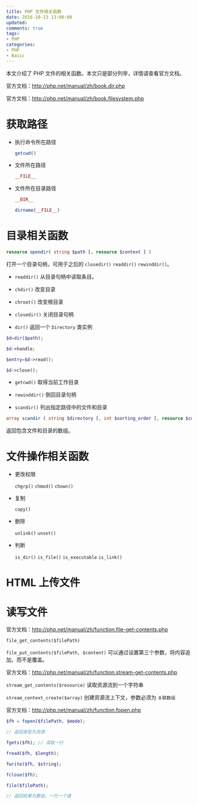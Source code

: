 ```yaml
---
title: PHP 文件相关函数
date: 2016-10-13 13:00:00
updated:
comments: true
tags:
- PHP
categories:
- PHP
- Basic
---
```


本文介绍了 PHP 文件的相关函数。本文只是部分列举，详情请查看官方文档。

官方文档：http://php.net/manual/zh/book.dir.php

官方文档：http://php.net/manual/zh/book.filesystem.php

<!--more-->

# 获取路径

* 执行命令所在路径

  ```php
  getcwd()
  ```

* 文件所在路径

  ```php
  __FILE__
  ```

* 文件所在目录路径

  ```php
  __DIR__
  ```

  ```php
  dirname(__FILE__)
  ```

# 目录相关函数

```php
resource opendir( string $path [, resource $context ] )
```

打开一个目录句柄，可用于之后的 `closedir()` `readdir()` `rewinddir()`。

* `readdir()` 从目录句柄中读取条目。

* `chdir()` 改变目录

* `chroot()` 改变根目录

* `closedir()` 关闭目录句柄

* `dir()` 返回一个 `Directory` 类实例

```php
$d=dir($path);

$d->handle;

$entry=$d->read();

$d->close();
```

* `getcwd()` 取得当前工作目录

* `rewinddir()` 倒回目录句柄

* `scandir()` 列出指定路径中的文件和目录

```php
array scandir ( string $directory [, int $sorting_order [, resource $context ]] )
```

返回包含文件和目录的数组。

# 文件操作相关函数

* 更改权限

  `chgrp()` `chmod()` `chown()`

* 复制

  `copy()`

* 删除

  `unlink()` `unset()`

* 判断

  `is_dir()` `is_file()` `is_executable` `is_link()`

# HTML 上传文件

# 读写文件

官方文档：http://php.net/manual/zh/function.file-get-contents.php

`file_get_contents($filePath)`

`file_put_contents($filePath, $content)` 可以通过设置第三个参数，将内容追加，而不是覆盖。

官方文档：http://php.net/manual/zh/function.stream-get-contents.php

`stream_get_contents($resource)` 读取资源流到一个字符串

`stream_context_create($array)` 创建资源流上下文，参数必须为 `关联数组`

官方文档：http://php.net/manual/zh/function.fopen.php

```php
$fh = fopen($filePath, $mode);

// 返回类型为资源

fgets($fh); // 读取一行

fread($fh, $length);

fwrite($fh, $string);

fclose($fh);

file($filePath);

// 返回结果为数组，一行一个值
```
